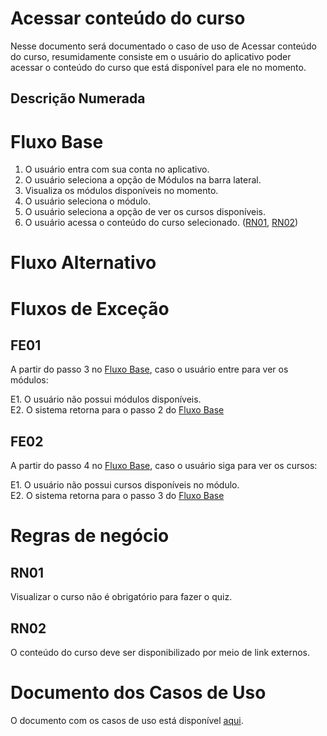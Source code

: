 # Acessar conteúdo do curso

Nesse documento será documentado o caso de uso de Acessar conteúdo do curso, resumidamente consiste em o usuário do aplicativo poder acessar o conteúdo do curso que está disponível para ele no momento.

## Descrição Numerada

# Fluxo Base

1. O usuário entra com sua conta no aplicativo.
2. O usuário seleciona a opção de Módulos na barra lateral.
3. Visualiza os módulos disponíveis no momento.
4. O usuário seleciona o módulo.
5. O usuário seleciona a opção de ver os cursos disponíveis.
6. O usuário acessa o conteúdo do curso selecionado. ([RN01](#rn01), [RN02](#rn02))

# Fluxo Alternativo

# Fluxos de Exceção

## FE01

A partir do passo 3 no [Fluxo Base](#fluxo-base), caso o usuário entre para ver os módulos:

E1. O usuário não possui módulos disponíveis.<br>
E2. O sistema retorna para o passo 2 do [Fluxo Base](#fluxo-base)<br>

## FE02

A partir do passo 4 no [Fluxo Base](#fluxo-base), caso o usuário siga para ver os cursos:

E1. O usuário não possui cursos disponíveis no módulo.<br>
E2. O sistema retorna para o passo 3 do [Fluxo Base](#fluxo-base)<br>

# Regras de negócio

## RN01
 Visualizar o curso não é obrigatório para fazer o quiz.
## RN02
 O conteúdo do curso deve ser disponibilizado por meio de link externos.

# Documento dos Casos de Uso

O documento com os casos de uso está disponível [aqui](https://lucid.app/lucidchart/2177ac08-1b4a-401c-9047-ee3df682c233/edit?invitationId=inv_31318015-e18b-4767-9aa8-2501d5bbfde3&page=0_0#).